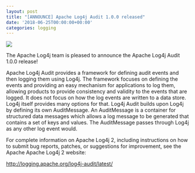 ```yaml
---
layout: post
title: "[ANNOUNCE] Apache Log4j Audit 1.0.0 released"
date: '2018-06-25T00:00:00+00:00'
categories: logging
---
```

<img src="http://logging.apache.org/log4j/2.x/images/logo.jpg" />
<p>
The Apache Log4j  team is pleased to announce the Apache Log4j Audit 1.0.0 release!

</p><p>
Apache Log4j Audit provides a framework for defining audit events and then logging them using Log4j. The framework focuses on defining the events and providing an easy mechanism for applications to log them, allowing products to provide consistency and validity to the events that are logged. It does not focus on how the log events are written to a data store. Log4j itself provides many options for that.
Log4j Audit builds upon Log4j by defining its own AuditMessage. An AuditMessage is a container for structured data messages which allows a log message to be generated that contains a set of keys and values. The AuditMessage passes through Log4j as any other log event would.
</p><p>


For complete information on Apache Log4j 2, including instructions on how to submit bug reports, patches, or suggestions for improvement, see the Apache Apache Log4j 2 website:
</p><p>

<a href="http://logging.apache.org/log4j-audit/latest/">http://logging.apache.org/log4j-audit/latest/</a>
</p>
